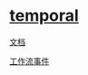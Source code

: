 # [temporal](https://temporal.io/)

[文档](https://docs.temporal.io/)

[工作流事件](https://docs.temporal.io/references/events)
